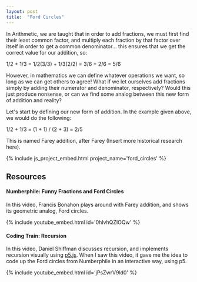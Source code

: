 ```yaml
---
layout: post
title:  "Ford Circles"
---
```


In Arithmetic, we are taught that in order to add fractions, we must first find their least common factor, and multiply each fraction by that factor over itself in order to get a common denominator... this ensures that we get the correct value for our addition, so:

1/2 + 1/3 = 1/2(3/3) + 1/3(2/2) = 3/6 + 2/6 = 5/6

However, in mathematics we can define whatever operations we want, so long as we can get others to agree! What if we let ourselves add fractions simply by adding their numerator and denominator, respectively? Would this just produce nonsense, or can we find some analog between this new form of addition and reality?

Let's start by defining our new form of addition. In the example given above, we would do the following:

1/2 + 1/3 = (1 + 1) / (2 + 3) = 2/5

This is named Farey addition, after Farey (Insert more historical research here).

{% include js_project_embed.html project_name='ford_circles' %}

## Resources

#### Numberphile: Funny Fractions and Ford Circles
In this video, Francis Bonahon plays around with Farey addition, and shows its geometric analog, Ford circles.

{% include youtube_embed.html id='0hlvhQZIOQw' %}

#### Coding Train: Recursion
In this video, Daniel Shiffman discusses recursion, and implements recursion visually using [p5.js](https://p5js.org/). When I saw this video, it gave me the idea to code up the Ford circles from Numberphile in an interactive way, using p5.

{% include youtube_embed.html id='jPsZwrV9ld0' %}
